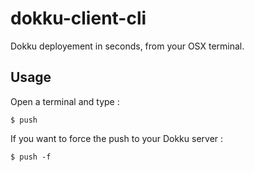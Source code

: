# dokku-client-cli

Dokku deployement in seconds, from your OSX terminal.

## Usage

Open a terminal and type :
```
$ push
```

If you want to force the push to your Dokku server :

```
$ push -f
```
